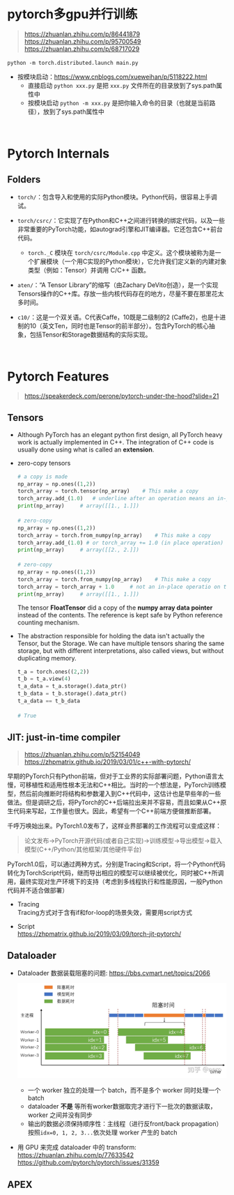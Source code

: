# pytorch多gpu并行训练  
> https://zhuanlan.zhihu.com/p/86441879  
> https://zhuanlan.zhihu.com/p/95700549  
> https://zhuanlan.zhihu.com/p/68717029   

`python -m torch.distributed.launch main.py`
* 按模块启动：https://www.cnblogs.com/xueweihan/p/5118222.html
    * 直接启动 `python xxx.py` 是把 `xxx.py` 文件所在的目录放到了sys.path属性中
    * 按模块启动 `python -m xxx.py` 是把你输入命令的目录（也就是当前路径），放到了sys.path属性中  

<br>

# Pytorch Internals
## Folders
* `torch/`：包含导入和使用的实际Python模块。Python代码，很容易上手调试。

* `torch/csrc/`：它实现了在Python和C++之间进行转换的绑定代码，以及一些非常重要的PyTorch功能，如autograd引擎和JIT编译器。它还包含C++前台代码。
    * `torch._C` 模块在 `torch/csrc/Module.cpp` 中定义。这个模块被称为是一个扩展模块（一个用C实现的Python模块），它允许我们定义新的内建对象类型（例如：Tensor）并调用 C/C++ 函数。

* `aten/`：“A Tensor Library”的缩写（由Zachary DeVito创造），是一个实现Tensors操作的C++库。存放一些内核代码存在的地方，尽量不要在那里花太多时间。

* `c10/`：这是一个双关语。C代表Caffe，10既是二级制的2 (Caffe2)，也是十进制的10（英文Ten，同时也是Tensor的前半部分）。包含PyTorch的核心抽象，包括Tensor和Storage数据结构的实际实现。

<br>

# Pytorch Features
> https://speakerdeck.com/perone/pytorch-under-the-hood?slide=21

## Tensors
* Although PyTorch has an elegant python first design, all PyTorch heavy work is actually implemented in C++. The integration of C++ code is usually done using what is called an **extension**.

* zero-copy tensors
    ```python
    # a copy is made
    np_array = np.ones((1,2))
    torch_array = torch.tensor(np_array)    # This make a copy
    torch_array.add_(1.0)   # underline after an operation means an in-place operation
    print(np_array)     # array([[1., 1.]])

    # zero-copy
    np_array = np.ones((1,2))
    torch_array = torch.from_numpy(np_array)    # This make a copy
    torch_array.add_(1.0) # or torch_array += 1.0 (in place operation)
    print(np_array)     # array([[2., 2.]])

    # zero-copy
    np_array = np.ones((1,2))
    torch_array = torch.from_numpy(np_array)    # This make a copy
    torch_array = torch_array + 1.0     # not an in-place operatio on torch_array 
    print(np_array)     # array([[1., 1.]])
    ```
    The tensor **FloatTensor** did a copy of the **numpy array data pointer** instead of the contents. The reference is kept safe by Python reference counting mechanism.

* The abstraction responsible for holding the data isn't actually the Tensor, but the Storage. We can have multiple tensors sharing the same storage, but with different interpretations, also called views, but without duplicating memory.

    ```python 
    t_a = torch.ones((2,2))
    t_b = t_a.view(4)
    t_a_data = t_a.storage().data_ptr()
    t_b_data = t_b.storage().data_ptr()
    t_a_data == t_b_data

    # True
    ```


## JIT: just-in-time compiler 
> https://zhuanlan.zhihu.com/p/52154049  
> https://zhpmatrix.github.io/2019/03/01/c++-with-pytorch/

早期的PyTorch只有Python前端，但对于工业界的实际部署问题，Python语言太慢，可移植性和适用性根本无法和C++相比。当时的一个想法是，PyTorch训练模型，然后前向推断时将结构和参数灌入到C++代码中，这估计也是早些年的一些做法。但是调研之后，将PyTorch的C++后端拉出来并不容易，而且如果从C++原生代码来写起，工作量也很大。因此，希望有一个C++前端方便做推断部署。

千呼万唤始出来。PyTorch1.0发布了，这样业界部署的工作流程可以变成这样：

> 论文发布->PyTorch开源代码(或者自己实现)->训练模型->导出模型->载入模型(C++/Python/其他框架/其他硬件平台)

PyTorch1.0后，可以通过两种方式，分别是Tracing和Script，将一个Python代码转化为TorchScript代码，继而导出相应的模型可以继续被优化，同时被C++所调用，最终实现对生产环境下的支持（考虑到多线程执行和性能原因，一般Python代码并不适合做部署）

* Tracing  
Tracing方式对于含有if和for-loop的场景失效，需要用script方式

* Script  
https://zhpmatrix.github.io/2019/03/09/torch-jit-pytorch/   



## Dataloader
* Dataloader 数据装载阻塞的问题: https://bbs.cvmart.net/topics/2066  
    <p align="center" >
        <img src="pictures/dataloader.jpg", width='800'>
    </p>

    * 一个 worker 独立的处理一个 batch，而不是多个 worker 同时处理一个 batch
    * dataloader **不是** 等所有worker数据取完才进行下一批次的数据读取，worker 之间并没有同步
    * 输出的数据必须保持顺序性：主线程（进行反front/back propagation）按照`idx=0, 1, 2, 3...`依次处理 worker 产生的 batch
* 用 GPU 来完成 dataloader 中的 transform:   
https://zhuanlan.zhihu.com/p/77633542  
https://github.com/pytorch/pytorch/issues/31359  

## APEX